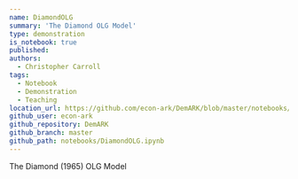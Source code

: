 ```yaml
---
name: DiamondOLG
summary: 'The Diamond OLG Model'
type: demonstration
is_notebook: true
published:
authors:
  - Christopher Carroll
tags:
  - Notebook
  - Demonstration
  - Teaching
location_url: https://github.com/econ-ark/DemARK/blob/master/notebooks/DiamondOLG.ipynb
github_user: econ-ark
github_repository: DemARK
github_branch: master
github_path: notebooks/DiamondOLG.ipynb
---
```


The Diamond (1965) OLG Model
